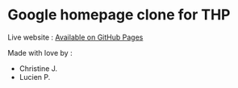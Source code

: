 # Google homepage clone for THP
Live website : [Available on GitHub Pages](https://crysicia.github.io/THP-Google/)

Made with love by :
- Christine J.
- Lucien P.
